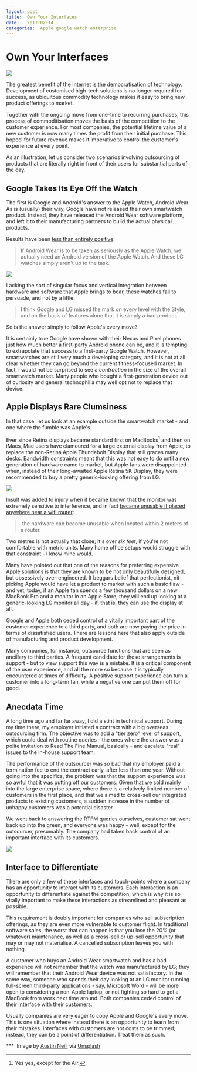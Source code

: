```yaml
---
layout: post
title:  Own Your Interfaces 
date:   2017-02-14 
categories:  Apple google watch enterprise 
---
```


# Own Your Interfaces


![](/images/unknown_filename.270.jpeg)

The greatest benefit of the Internet is the democratisation of technology. Development of customised high-tech solutions is no longer required for success, as ubiquitous commodity technology makes it easy to bring new product offerings to market. 

Together with the ongoing move from one-time to recurring purchases, this process of commoditisation moves the basis of the competition to the customer experience. For most companies, the potential lifetime value of a new customer is now many times the profit from their initial purchase. This hoped-for future revenue makes it imperative to control the customer's experience at every point. 

As an illustration, let us consider two scenarios involving outsourcing of products that are literally right in front of their users for substantial parts of the day. 

## Google Takes Its Eye Off the Watch

The first is Google and Android's answer to the Apple Watch, Android Wear. As is (usually) their way, Google have not released their own smartwatch product. Instead, they have released the Android Wear software platform, and left it to their manufacturing partners to build the actual physical products. 

Results have been [less than entirely positive](http://www.androidpolice.com/2017/02/09/until-we-have-an-apple-watch-of-our-own-no-one-is-going-to-take-android-wear-seriously-opinion/ "Until we have an Apple Watch of our own, no one is going to take Android Wear seriously" ):

> If Android Wear is to be taken as seriously as the Apple Watch, we actually need an Android version of the Apple Watch. And these LG watches simply aren't up to the task.

![](/images/unknown_filename.272.jpeg)

Lacking the sort of singular focus and vertical integration between hardware and software that Apple brings to bear, these watches fail to persuade, and not by a little:

> I think Google and LG missed the mark on every level with the Style, and on the basis of features alone that it is simply a bad product.

So is the answer simply to follow Apple's every move? 

It is certainly true Google have shown with their Nexus and Pixel phones just how much better a first-party Android phone can be, and it is tempting to extrapolate that success to a first-party Google Watch. However, smartwatches are still very much a developing category, and it is not at all clear whether they can go beyond the current fitness-focused market. In fact, I would not be surprised to see a *contraction* in the size of the overall smartwatch market. Many people who bought a first-generation device out of curiosity and general technophilia may well opt not to replace that device.

## Apple Displays Rare Clumsiness

In that case, let us look at an example outside the smartwatch market - and one where the fumble was Apple's. 

Ever since Retina displays became standard first on MacBooks[^1] and then on iMacs, Mac users have clamoured for a large external display from Apple, to replace the non-Retina Apple Thundebolt Display that still graces many desks. Bandwidth constraints meant that this was not easy to do until a new generation of hardware came to market, but Apple fans were disappointed when, instead of their long-awaited Apple Retina 5K Display, they were recommended to buy a pretty generic-looking offering from LG.

![](/images/unknown_filename.269.jpeg)

Insult was added to injury when it became known that the monitor was extremely sensitive to interference, and in fact [became unusable if placed anywhere near a wifi router](https://9to5mac.com/2017/01/30/lg-ultrafine-5k-display-router-disconnecting/ "LG UltraFine 5K Display, Apple’s external monitor solution, can become unusable when near a router" ):

> the hardware can become unusable when located within 2 meters of a router.

Two metres is not actually that close; it's over *six feet*, if you're not comfortable with metric units. Many home office setups would struggle with that constraint - I know mine would.

Many have pointed out that one of the reasons for preferring expensive Apple solutions is that they are known to be not only beautifully designed, but obsessively over-engineered. It beggars belief that perfectionist, nit-picking Apple would have let a product to market with such a basic flaw - and yet, today, if an Apple fan spends a few thousand dollars on a new MacBook Pro and a monitor in an Apple Store, they will end up looking at a generic-looking LG monitor all day - if, that is, they can use the display at all. 

Google and Apple both ceded control of a vitally important part of the customer experience to a third party, and both are now paying the price in terms of dissatisfied users. There are lessons here that also apply outside of manufacturing and product development. 

Many companies, for instance, outsource functions that are seen as ancillary to third parties. A frequent candidate for these arrangements is support - but to view support this way is a mistake. It is a critical component of the user experience, and all the more so because it is typically encountered at times of difficulty. A positive support experience can turn a customer into a long-term fan, while a negative one can put them off for good. 

## Anecdata Time

A long time ago and far far away, I did a stint in technical support. During my time there, my employer initiated a contract with a big overseas outsourcing firm. The objective was to add a "tier zero" level of support, which could deal with routine queries - the ones where the answer was a polite invitation to Read The Fine Manual, basically - and escalate "real" issues to the in-house support team. 

The performance of the outsourcer was *so* bad that my employer paid a termination fee to end the contract early, after less than one year. Without going into the specifics, the problem was that the support experience was so awful that it was putting off our customers. Given that we sold mainly into the large enterprise space, where there is a relatively limited number of customers in the first place, and that we aimed to cross-sell our integrated products to existing customers, a sudden increase in the number of unhappy customers was a potential disaster. 

We went back to answering the RTFM queries ourselves, customer sat went back up into the green, and everyone was happy - well, except for the outsourcer, presumably. The company had taken back control of an important interface with its customers. 

![](/images/unknown_filename.271.jpeg)

## Interface to Differentiate

There are only a few of these interfaces and touch-points where a company has an opportunity to interact with its customers. Each interaction is an opportunity to differentiate against the competition, which is why it is so vitally important to make these interactions as streamlined and pleasant as possible. 

This requirement is doubly important for companies who sell subscription offerings, as they are even more vulnerable to customer flight. In traditional software sales, the worst that can happen is that you lose the 20% (or whatever) maintenance, as well as a cross-sell or up-sell opportunity that may or may not materialise. A cancelled subscription leaves you with nothing. 

A customer who buys an Android Wear smartwatch and has a bad experience will not remember that the watch was manufactured by LG; they will remember that their Android Wear device was not satisfactory. In the same way, someone who spends their day looking at an LG monitor running full-screen third-party applications - say, Microsoft Word - will be more open to considering a non-Apple laptop, or not fighting so hard to get a MacBook from work next time around. Both companies ceded control of their interface with their customers. 

Usually companies are very eager to copy Apple and Google's every move. This is one situation where instead there is an opportunity to learn from their mistakes. Interfaces with customers are not costs to be trimmed; instead, they can be a point of differentiation. Treat them as such.

*** 
Image by [Austin Neill](http://austinneill.com) via [Unsplash](https://unsplash.com)

[^1]: Yes yes, except for the Air.

